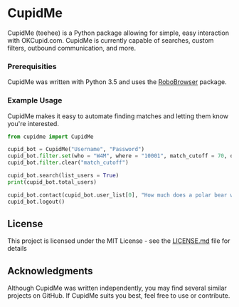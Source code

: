 # CupidMe

CupidMe (teehee) is a Python package allowing for simple, easy interaction with OKCupid.com. CupidMe is currently capable of searches, custom filters, outbound communication, and more.

### Prerequisities

CupidMe was written with Python 3.5 and uses the [RoboBrowser]("https://github.com/jmcarp/robobrowser") package.

### Example Usage

CupidMe makes it easy to automate finding matches and letting them know you're interested.

```Python
from cupidme import CupidMe

cupid_bot = CupidMe("Username", "Password")
cupid_bot.filter.set(who = "W4M", where = "10001", match_cutoff = 70, order_by = "MATCH", looking_for = ["new_friends", "short_term_dating"])
cupid_bot.filter.clear("match_cutoff")

cupid_bot.search(list_users = True)
print(cupid_bot.total_users)

cupid_bot.contact(cupid_bot.user_list[0], "How much does a polar bear weigh?", like = True)
cupid_bot.logout()
```

## License

This project is licensed under the MIT License - see the [LICENSE.md](LICENSE.md) file for details

## Acknowledgments

Although CupidMe was written independently, you may find several similar projects on GitHub. If CupidMe suits you best, feel free to use or contribute.
